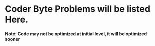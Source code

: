 # Coder Byte Problems will be listed Here.
#### Note: Code may not be optimized at initial level, it will be optimized sooner
